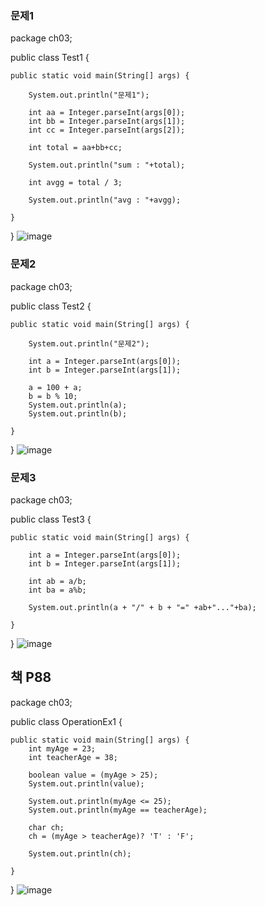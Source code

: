 ### 문제1
package ch03;

public class Test1 {

	public static void main(String[] args) {
	
		System.out.println("문제1");
		
		int aa = Integer.parseInt(args[0]);
		int bb = Integer.parseInt(args[1]);
		int cc = Integer.parseInt(args[2]);
		
		int total = aa+bb+cc;
		
		System.out.println("sum : "+total);
		
		int avgg = total / 3;
		
		System.out.println("avg : "+avgg);
		
	}

}
![image](https://user-images.githubusercontent.com/84062291/118464941-5c561c00-b73c-11eb-9943-2e0cbbb21730.png)


### 문제2
package ch03;

public class Test2 {

	public static void main(String[] args) {
				
		System.out.println("문제2");
		
		int a = Integer.parseInt(args[0]);
		int b = Integer.parseInt(args[1]);
		
		a = 100 + a;
		b = b % 10;
		System.out.println(a);
		System.out.println(b);

	}

}
![image](https://user-images.githubusercontent.com/84062291/118464846-3f214d80-b73c-11eb-8264-794ebab11ac5.png)


### 문제3
package ch03;

public class Test3 {

	public static void main(String[] args) {
		
		int a = Integer.parseInt(args[0]);
		int b = Integer.parseInt(args[1]);
		
		int ab = a/b;
		int ba = a%b;
		
		System.out.println(a + "/" + b + "=" +ab+"..."+ba);

	}

}
![image](https://user-images.githubusercontent.com/84062291/118464784-2f096e00-b73c-11eb-9598-24ea2186f9ba.png)


## 책 P88
package ch03;

public class OperationEx1 {

	public static void main(String[] args) {
		int myAge = 23;
		int teacherAge = 38;
		
		boolean value = (myAge > 25);
		System.out.println(value);
		
		System.out.println(myAge <= 25);
		System.out.println(myAge == teacherAge);
		
		char ch;
		ch = (myAge > teacherAge)? 'T' : 'F';
		
		System.out.println(ch);

	}

}
![image](https://user-images.githubusercontent.com/84062291/118464699-1a2cda80-b73c-11eb-924b-615f5860337b.png)

